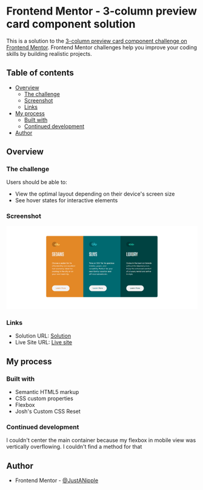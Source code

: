 # Frontend Mentor - 3-column preview card component solution

This is a solution to the [3-column preview card component challenge on Frontend Mentor](https://www.frontendmentor.io/challenges/3column-preview-card-component-pH92eAR2-). Frontend Mentor challenges help you improve your coding skills by building realistic projects. 

## Table of contents

- [Overview](#overview)
  - [The challenge](#the-challenge)
  - [Screenshot](#screenshot)
  - [Links](#links)
- [My process](#my-process)
  - [Built with](#built-with)
  - [Continued development](#continued-development)
- [Author](#author)

## Overview

### The challenge

Users should be able to:

- View the optimal layout depending on their device's screen size
- See hover states for interactive elements

### Screenshot

![](screenshot.png)

### Links

- Solution URL: [Solution](https://github.com/JustANipple/3-column-preview-card-component/blob/master/style.css)
- Live Site URL: [Live site](https://justanipple.github.io/3-column-preview-card-component/)

## My process

### Built with

- Semantic HTML5 markup
- CSS custom properties
- Flexbox
- Josh's Custom CSS Reset

### Continued development

I couldn't center the main container because my flexbox in mobile view was vertically overflowing. I couldn't find a method for that

## Author

- Frontend Mentor - [@JustANipple](https://www.frontendmentor.io/profile/JustANipple)
